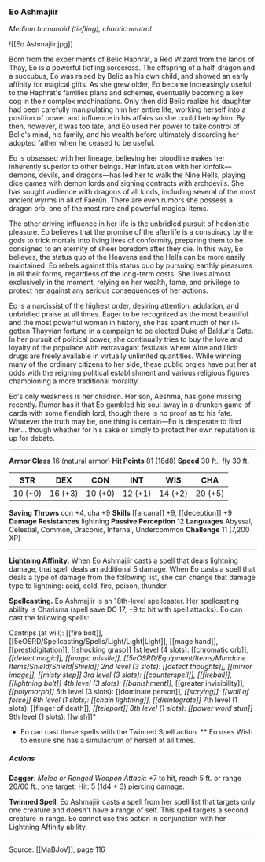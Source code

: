 ### Eo Ashmajiir
_Medium humanoid (tiefling), chaotic neutral_

![[Eo Ashmajiir.jpg]]

Born from the experiments of Belic Haphrat, a Red Wizard from the lands of Thay, Eo is a powerful tiefling sorceress. The offspring of a half-dragon and a succubus, Eo was raised by Belic as his own child, and showed an early affinity for magical gifts. As she grew older, Eo became increasingly useful to the Haphrat's families plans and schemes, eventually becoming a key cog in their complex machinations. Only then did Belic realize his daughter had been carefully manipulating him her entire life, working herself into a position of power and influence in his affairs so she could betray him. By then, however, it was too late, and Eo used her power to take control of Belic's mind, his family, and his wealth before ultimately discarding her adopted father when he ceased to be useful.

Eo is obsessed with her lineage, believing her bloodline makes her inherently superior to other beings. Her infatuation with her kinfolk—demons, devils, and dragons—has led her to walk the Nine Hells, playing dice games with demon lords and signing contracts with archdevils. She has sought audience with dragons of all kinds, including several of the most ancient wyrms in all of Faerûn. There are even rumors she possess a dragon orb, one of the most rare and powerful magical items.

The other driving influence in her life is the unbridled pursuit of hedonistic pleasure. Eo believes that the promise of the afterlife is a conspiracy by the gods to trick mortals into living lives of conformity, preparing them to be consigned to an eternity of sheer boredom after they die. In this way, Eo believes, the status quo of the Heavens and the Hells can be more easily maintained. Eo rebels against this status quo by pursuing earthly pleasures in all their forms, regardless of the long-term costs. She lives almost exclusively in the moment, relying on her wealth, fame, and privilege to protect her against any serious consequences of her actions.

Eo is a narcissist of the highest order, desiring attention, adulation, and unbridled praise at all times. Eager to be recognized as the most beautiful and the most powerful woman in history, she has spent much of her ill-gotten Thayvian fortune in a campaign to be elected Duke of Baldur's Gate. In her pursuit of political power, she continually tries to buy the love and loyalty of the populace with extravagant festivals where wine and illicit drugs are freely available in virtually unlimited quantities. While winning many of the ordinary citizens to her side, these public orgies have put her at odds with the reigning political establishment and various religious figures championing a more traditional morality.

Eo's only weakness is her children. Her son, Aeshma, has gone missing recently. Rumor has it that Eo gambled his soul away in a drunken game of cards with some fiendish lord, though there is no proof as to his fate. Whatever the truth may be, one thing is certain—Eo is desperate to find him... though whether for his sake or simply to protect her own reputation is up for debate.



---

**Armor Class** 16 (natural armor)
**Hit Points** 81 (18d8)
**Speed** 30 ft., fly 30 ft.

| STR     | DEX     | CON     | INT     | WIS     | CHA     |
|---------|---------|---------|---------|---------|---------|
| 10 (+0) | 16 (+3) | 10 (+0) | 12 (+1) | 14 (+2) | 20 (+5) |

**Saving Throws** con +4, cha +9
**Skills** [[arcana]] +9, [[deception]] +9
**Damage Resistances** lightning
**Passive Perception** 12
**Languages** Abyssal, Celestial, Common, Draconic, Infernal, Undercommon
**Challenge** 11 (7,200 XP)

---

**Lightning Affinity**. When Eo Ashmajiir casts a spell that deals lightning damage, that spell deals an additional 5 damage. When Eo casts a spell that deals a type of damage from the following list, she can change that damage type to lightning: acid, cold, fire, poison, thunder.

**Spellcasting.** Eo Ashmajiir is an 18th-level spellcaster. Her spellcasting ability is Charisma (spell save DC 17, +9 to hit with spell attacks). Eo can cast the following spells:

Cantrips (at will): [[fire bolt]], [[5eOSRD/Spellcasting/Spells/Light/Light|Light]], [[mage hand]], [[prestidigitation]], [[shocking grasp]]
1st level (4 slots): [[chromatic orb]]*, [[detect magic]], [[magic missile]], [[5eOSRD/Equipment/Items/Mundane Items/Shield/Shield|Shield]]
2nd level (3 slots): [[detect thoughts]], [[mirror image]], [[misty step]]
3rd level (3 slots): [[counterspell]], [[fireball]], [[lightning bolt]]
4th level (3 slots): [[banishment]]*, [[greater invisibility]]*, [[polymorph]]*
5th level (3 slots): [[dominate person]]*, [[scrying]], [[wall of force]]
6th level (1 slots): [[chain lightning]], [[disintegrate]]*
7th level (1 slots): [[finger of death]]*, [[teleport]]
8th level (1 slots): [[power word stun]]*
9th level (1 slots): [[wish]]*

* Eo can cast these spells with the Twinned Spell action. ** Eo uses Wish to ensure she has a simulacrum of herself at all times.

##### Actions
**Dagger**. _Melee or Ranged Weapon Attack:_ +7 to hit, reach 5 ft. or range 20/60 ft., one target. Hit: 5 (1d4 + 3) piercing damage.

**Twinned Spell**. Eo Ashmajiir casts a spell from her spell list that targets only one creature and doesn't have a range of self. This spell targets a second creature in range. Eo cannot use this action in conjunction with her Lightning Affinity ability.


---

Source: [[MaBJoV]], page 116